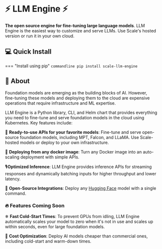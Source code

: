 # ⚡ LLM Engine ⚡

**The open source engine for fine-tuning large language models**. LLM Engine is the easiest way to customize and serve LLMs.
Use Scale's hosted version or run it in your own cloud.

## 💻 Quick Install

=== "Install using pip"
    ```commandline
    pip install scale-llm-engine
    ```

## 🤔 About

Foundation models are emerging as the building blocks of AI. However, 
fine-tuning these models and deploying them to the cloud are expensive 
operations that require infrastructure and ML expertise.

LLM Engine is a Python library, CLI, and Helm chart that provides
everything you need to fine-tune and serve foundation models in the cloud
using Kubernetes. Key features include:

🎁 **Ready-to-use APIs for your favorite models**:
Fine-tune and serve open-source foundation models, including MPT, Falcon,
and LLaMA. Use Scale-hosted models or deploy to your own infrastructure.

🐳 **Deploying from any docker image**: Turn any Docker image into an
auto-scaling deployment with simple APIs.

🎙️**Optimized Inference**: LLM Engine provides inference APIs
for streaming responses and dynamically batching inputs for higher throughput
and lower latency.

🤗 **Open-Source Integrations**: Deploy any [Hugging Face](https://huggingface.co/)
model with a single command.

### 🔥 Features Coming Soon

❄ **Fast Cold-Start Times**: To prevent GPUs from idling, LLM Engine
automatically scales your model to zero when it's not in use and scales up
within seconds, even for large foundation models.

💸 **Cost Optimization**: Deploy AI models cheaper than commercial ones,
including cold-start and warm-down times.
